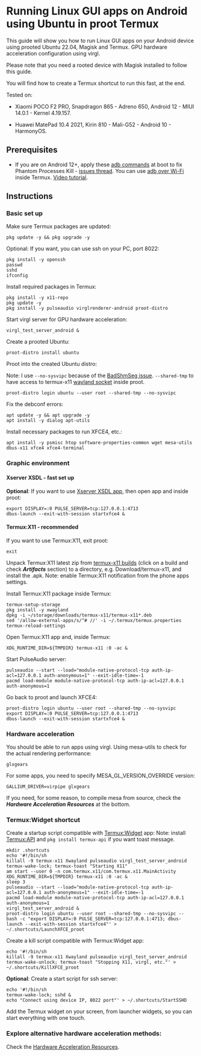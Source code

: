 
# Running Linux GUI apps on Android using Ubuntu in proot Termux

This guide will show you how to run Linux GUI apps on your Android device using prooted Ubuntu 22.04, Magisk and Termux. GPU hardware acceleration configuration using virgl.

Please note that you need a rooted device with Magisk installed to follow this guide. 

You will find how to create a Termux shortcut to run this fast, at the end.

Tested on:

- Xiaomi POCO F2 PRO, Snapdragon 865 - Adreno 650, Android 12 - MIUI 14.0.1 - Kernel 4.19.157.

- Huawei MatePad 10.4 2021, Kirin 810 - Mali-G52 - Android 10 - HarmonyOS.

## Prerequisites

- If you are on Android 12+, apply these [adb commands](https://github.com/HardcodedCat/termux-monet#deactivation-instructions-adb) at boot to fix Phantom Processes Kill - [issues thread](https://github.com/termux/termux-app/issues/2366#issuecomment-955149284).  You can use [adb over Wi-Fi](https://github.com/termux/termux-app/issues/2366#issuecomment-1250203447) inside Termux.  [Video tutorial](https://www.youtube.com/watch?v=OZny45wLZL4). 

## Instructions
### Basic set up

Make sure Termux packages are updated:

    pkg update -y && pkg upgrade -y
	
Optional: If you want, you can use ssh on your PC, port 8022:

	pkg install -y openssh
	passwd
	sshd
	ifconfig

Install required packages in Termux:

    pkg install -y x11-repo
	pkg update -y
	pkg install -y pulseaudio virglrenderer-android proot-distro

Start virgl server for GPU hardware acceleration:

    virgl_test_server_android &
	
Create a prooted Ubuntu:

    proot-distro install ubuntu

Proot into the created Ubuntu distro:

Note: I use `--no-sysvipc` because of the [BadShmSeg issue](https://github.com/termux/termux-x11/issues/234). `--shared-tmp` to have access to termux-x11 [wayland socket](https://github.com/termux/termux-x11#how-does-it-work) inside proot.

    proot-distro login ubuntu --user root --shared-tmp --no-sysvipc

Fix the debconf errors:

    apt update -y && apt upgrade -y
    apt install -y dialog apt-utils

Install necessary packages to run XFCE4, etc.:

    apt install -y psmisc htop software-properties-common wget mesa-utils dbus-x11 xfce4 xfce4-terminal

### Graphic environment

#### Xserver XSDL - fast set up
**Optional**: If you want to use [Xserver XSDL app](https://play.google.com/store/apps/details?id=x.org.server&hl=en_US), then open app and inside proot:

    export DISPLAY=:0 PULSE_SERVER=tcp:127.0.0.1:4713 
    dbus-launch --exit-with-session startxfce4 &

#### Termux:X11 - recommended
If you want to use Termux:X11, exit proot:

    exit
	
Unpack Termux:X11 latest zip from [termux-x11 builds](https://github.com/termux/termux-x11/actions/workflows/debug_build.yml) (click on a build and check ***Artifacts*** section) to a directory, e.g. Download/termux-x11, and install the .apk.
Note: enable Termux:X11 notification from the phone apps settings.

Install Termux:X11 package inside Termux:

    termux-setup-storage
	pkg install -y xwayland
	dpkg -i ~/storage/downloads/termux-x11/termux-x11*.deb
	sed '/allow-external-apps/s/^# //' -i ~/.termux/termux.properties
	termux-reload-settings

Open Termux:X11 app and, inside Termux:

    XDG_RUNTIME_DIR=${TMPDIR} termux-x11 :0 -ac &

Start PulseAudio server:

    pulseaudio --start --load="module-native-protocol-tcp auth-ip-acl=127.0.0.1 auth-anonymous=1" --exit-idle-time=-1
    pacmd load-module module-native-protocol-tcp auth-ip-acl=127.0.0.1 auth-anonymous=1

Go back to proot and launch XFCE4:

    proot-distro login ubuntu --user root --shared-tmp --no-sysvipc
    export DISPLAY=:0 PULSE_SERVER=tcp:127.0.0.1:4713
    dbus-launch --exit-with-session startxfce4 &

### Hardware acceleration

You should be able to run apps using virgl. Using mesa-utils to check for the actual rendering performance:

    glxgears

For some apps, you need to specify MESA_GL_VERSION_OVERRIDE version:

    GALLIUM_DRIVER=virpipe glxgears
	
If you need, for some reason, to compile mesa from source, check the ***Hardware Acceleration Resources*** at the bottom.

### Termux:Widget shortcut

Create a startup script compatible with [Termux:Widget](https://github.com/termux/termux-widget/releases/) app:
Note: install [Termux:API](https://wiki.termux.com/wiki/Termux:API) and `pkg install termux-api` if you want toast message.

    mkdir .shortcuts
    echo '#!/bin/sh
    killall -9 termux-x11 Xwayland pulseaudio virgl_test_server_android
    termux-wake-lock; termux-toast "Starting X11"
    am start --user 0 -n com.termux.x11/com.termux.x11.MainActivity
	XDG_RUNTIME_DIR=${TMPDIR} termux-x11 :0 -ac & 
	sleep 3
    pulseaudio --start --load="module-native-protocol-tcp auth-ip-acl=127.0.0.1 auth-anonymous=1" --exit-idle-time=-1
    pacmd load-module module-native-protocol-tcp auth-ip-acl=127.0.0.1 auth-anonymous=1
    virgl_test_server_android &
    proot-distro login ubuntu --user root --shared-tmp --no-sysvipc -- bash -c "export DISPLAY=:0 PULSE_SERVER=tcp:127.0.0.1:4713; dbus-launch --exit-with-session startxfce4"' > ~/.shortcuts/LaunchXFCE_proot

Create a kill script compatible with Termux:Widget app:

    echo '#!/bin/sh
    killall -9 termux-x11 Xwayland pulseaudio virgl_test_server_android
    termux-wake-unlock; termux-toast "Stopping X11, virgl, etc."' > ~/.shortcuts/KillXFCE_proot
	
**Optional**: Create a start script for ssh server:

    echo '#!/bin/sh
	termux-wake-lock; sshd &
	echo "Connect using device IP, 8022 port"' > ~/.shortcuts/StartSSHD

Add the Termux widget on your screen, from launcher widgets, so you can start everything with one touch.

### Explore alternative hardware acceleration methods:

Check the [Hardware Acceleration Resources](Hardware_Acceleration_Resources.md).